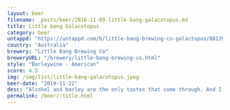 ```yaml
---
layout: beer
filename: _posts/beer/2016-11-09-little-bang-galacotopus.md
title: Little bang Galacotopus
category: beer
untappd: "https://untappd.com/b/little-bang-brewing-co-galactopus/881398"
country: "Australia"
brewery: "Little Bang Brewing Co"
breweryURL: "/brewery/little-bang-brewing-co.html"
style: "Barleywine - American"
score: 4.5
img: /img/list/little-bang-galacotopus.jpeg
beer-date: "2019-11-22"
desc: "Alcohol and barley are the only tastes that come through. And I wouldn’t say that it balances out that well. It just doesn’t make me happy"
permalink: /beer/:title.html
---
```

